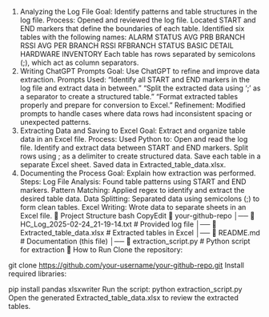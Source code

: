 1. Analyzing the Log File
Goal: Identify patterns and table structures in the log file.
Process:
Opened and reviewed the log file.
Located START and END markers that define the boundaries of each table.
Identified six tables with the following names:
ALARM STATUS
AVG PRB BRANCH RSSI
AVG PER BRANCH RSSI
RFBRANCH STATUS
BASIC DETAIL
HARDWARE INVENTORY
Each table has rows separated by semicolons (;), which act as column separators.
2. Writing ChatGPT Prompts
Goal: Use ChatGPT to refine and improve data extraction.
Prompts Used:
“Identify all START and END markers in the log file and extract data in between.”
“Split the extracted data using ‘;’ as a separator to create a structured table.”
“Format extracted tables properly and prepare for conversion to Excel.”
Refinement: Modified prompts to handle cases where data rows had inconsistent spacing or unexpected patterns.
3. Extracting Data and Saving to Excel
Goal: Extract and organize table data in an Excel file.
Process:
Used Python to:
Open and read the log file.
Identify and extract data between START and END markers.
Split rows using ; as a delimiter to create structured data.
Save each table in a separate Excel sheet.
Saved data in Extracted_table_data.xlsx.
4. Documenting the Process
Goal: Explain how extraction was performed.
Steps:
Log File Analysis: Found table patterns using START and END markers.
Pattern Matching: Applied regex to identify and extract the desired table data.
Data Splitting: Separated data using semicolons (;) to form clean tables.
Excel Writing: Wrote data to separate sheets in an Excel file.
📂 Project Structure
bash
CopyEdit
📁 your-github-repo
│── 📄 HC_Log_2025-02-24_21-19-14.txt  # Provided log file
│── 📄 Extracted_table_data.xlsx       # Extracted tables in Excel
│── 📄 README.md                       # Documentation (this file)
│── 📄 extraction_script.py            # Python script for extraction
🚀 How to Run
Clone the repository:

git clone https://github.com/your-username/your-github-repo.git
Install required libraries:

pip install pandas xlsxwriter
Run the script:
python extraction_script.py
Open the generated Extracted_table_data.xlsx to review the extracted tables.
